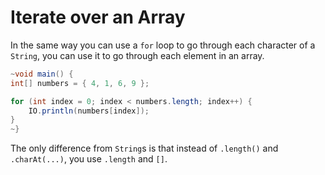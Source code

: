 # Iterate over an Array

In the same way you can use a `for` loop to go through each character of a `String`,
you can use it to go through each element in an array.

```java
~void main() {
int[] numbers = { 4, 1, 6, 9 };

for (int index = 0; index < numbers.length; index++) {
    IO.println(numbers[index]);
}
~}
```

The only difference from `String`s is that instead of `.length()` and `.charAt(...)`, you use `.length` and `[]`.
